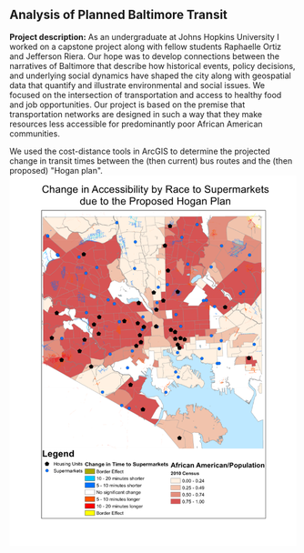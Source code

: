 ## Analysis of Planned Baltimore Transit

**Project description:** As an undergraduate at Johns Hopkins University I worked on a capstone project along with fellow students Raphaelle Ortiz and Jefferson Riera. Our hope was to develop connections between the narratives of Baltimore that describe how historical events, policy decisions, and underlying social dynamics have shaped the city along with geospatial data that quantify and illustrate environmental and social issues. We focused on the intersection of transportation and access to healthy food and job opportunities. Our project is based on the premise that transportation networks are designed in such a way that they make resources less accessible for predominantly poor African American communities. 


We used the cost-distance tools in ArcGIS to determine the projected change in transit times between the (then current) bus routes and the (then proposed) "Hogan plan". 
<img src="capstone/accesibility%20by%20race.png?raw=TRUE"/>
